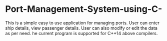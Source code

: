 # Port-Management-System-using-C-
This is a simple easy to use application for managing ports. User can enter ship details, view passenger details. User can also modify or edit the data as per need. he current program is supported for C++14 above compilers.
